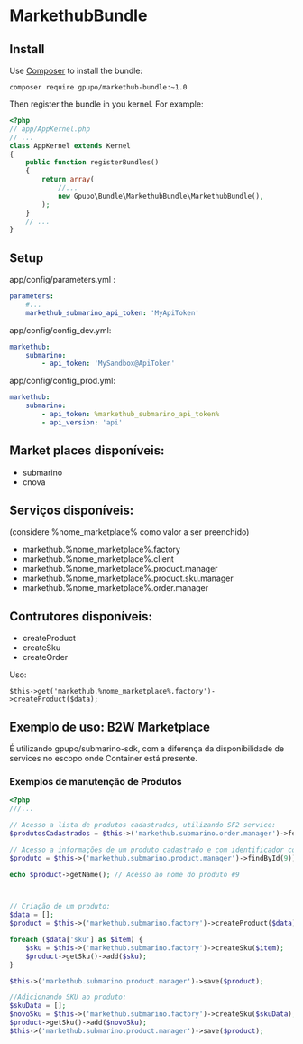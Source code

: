 # MarkethubBundle

## Install

Use [Composer](http://getcomposer.com) to install the bundle:

    composer require gpupo/markethub-bundle:~1.0

Then register the bundle in you kernel. For example:

```php
<?php
// app/AppKernel.php
// ...
class AppKernel extends Kernel
{
    public function registerBundles()
    {
        return array(
            //...
            new Gpupo\Bundle\MarkethubBundle\MarkethubBundle(),
        );
    }
    // ...
}
```

## Setup 

app/config/parameters.yml :

```yaml
parameters:
    #...
    markethub_submarino_api_token: 'MyApiToken'
```

app/config/config_dev.yml:

```yaml
markethub:
    submarino:
        - api_token: 'MySandbox@ApiToken'
```

app/config/config_prod.yml:

```yaml
markethub:
    submarino:
        - api_token: %markethub_submarino_api_token%
        - api_version: 'api'        
```
    
## Market places disponíveis:

- submarino
- cnova

## Serviços disponíveis:

(considere %nome_marketplace% como valor a ser preenchido)

- markethub.%nome_marketplace%.factory
- markethub.%nome_marketplace%.client
- markethub.%nome_marketplace%.product.manager
- markethub.%nome_marketplace%.product.sku.manager
- markethub.%nome_marketplace%.order.manager

## Contrutores disponíveis:

- createProduct
- createSku
- createOrder

Uso:

    $this->get('markethub.%nome_marketplace%.factory')->createProduct($data);


## Exemplo de uso: B2W Marketplace

É utilizando gpupo/submarino-sdk, com a diferença da disponibilidade de
services no escopo onde Container está presente.

### Exemplos de manutenção de Produtos

```PHP
<?php
///...

// Acesso a lista de produtos cadastrados, utilizando SF2 service:
$produtosCadastrados = $this->('markethub.submarino.order.manager')->fetch(); // Collection de Objetos Product

// Acesso a informações de um produto cadastrado e com identificador conhecido:
$produto = $this->('markethub.submarino.product.manager')->findById(9)); // Objeto Produto

echo $product->getName(); // Acesso ao nome do produto #9



// Criação de um produto:
$data = [];
$product = $this->('markethub.submarino.factory')->createProduct($data);

foreach ($data['sku'] as $item) {
    $sku = $this->('markethub.submarino.factory')->createSku($item);
    $product->getSku()->add($sku);
}

$this->('markethub.submarino.product.manager')->save($product);

//Adicionando SKU ao produto:
$skuData = [];
$novoSku = $this->('markethub.submarino.factory')->createSku($skuData);
$product->getSku()->add($novoSku);
$this->('markethub.submarino.product.manager')->save($product);

```